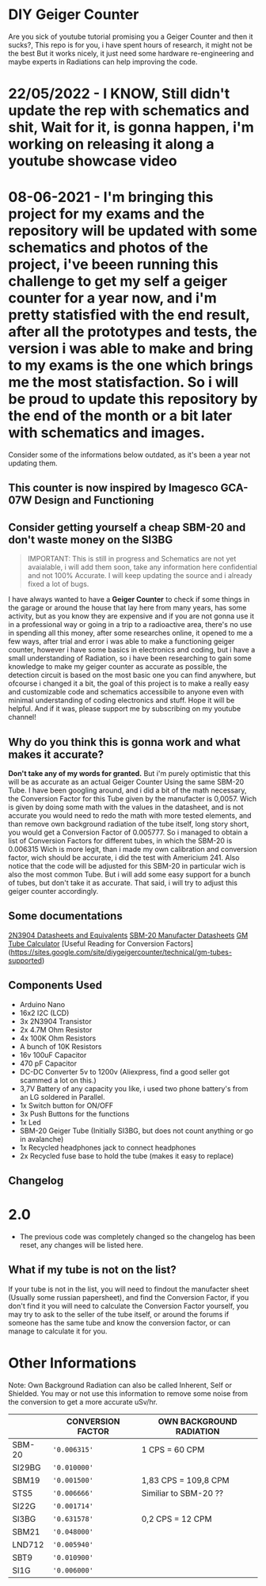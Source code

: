 # DIY Geiger Counter

 Are you sick of youtube tutorial promising you a Geiger Counter and then it sucks?, This repo is for you, i have spent hours of research, it might not be the best
 But it works nicely, it just need some hardware re-engineering and maybe experts in Radiations can help improving the code.

# 22/05/2022 - I KNOW, Still didn't update the rep with schematics and shit, Wait for it, is gonna happen, i'm working on releasing it along a youtube showcase video

# 08-06-2021 - I'm bringing this project for my exams and the repository will be updated with some schematics and photos of the project, i've beeen running this challenge to get my self a geiger counter for a year now, and i'm pretty statisfied with the end result, after all the prototypes and tests, the version i was able to make and bring to my exams is the one which brings me the most statisfaction. So i will be proud to update this repository by the end of the month or a bit later with schematics and images.

Consider some of the informations below outdated, as it's been a year not updating them.

## This counter is now inspired by Imagesco GCA-07W Design and Functioning

## Consider getting yourself a cheap SBM-20 and don't waste money on the SI3BG

> IMPORTANT: This is still in progress and Schematics are not yet avaialable, i will add them soon, take any information here confidential and not 100% Accurate. I will keep updating the source and i already fixed a lot of bugs.

I have always wanted to have a **Geiger Counter** to check if some things in the garage or around the house that lay here from many years, has some activity, but as you know they are expensive and if you are not gonna use it in a professional way or going in a trip to a radioactive area, there's no use in spending all this money, after some researches online, it opened to me a few ways, after trial and error i was able to make a functioning geiger counter, however i have some basics in electronics and coding, but i have a small understanding of Radiation, so i have been researching to gain some knowledge to make my geiger counter as accurate as possible, the detection circuit is based on the most basic one you can find anywhere, but ofcourse i changed  it a bit, the goal of this project is to make a really easy and customizable code and schematics accessibile to anyone even with minimal understanding of coding electronics and stuff. Hope it will be helpful.
And if it was, please support me by subscribing on my youtube channel!

## Why do you think this is gonna work and what makes it accurate?

**Don't take any of my words for granted.** 
But i'm purely optimistic that this will be as accurate as an actual Geiger Counter Using the same SBM-20 Tube.
I have been googling around, and i did a bit of the math necessary, the Conversion Factor for this Tube given by the manufacter is 0,0057. Wich is given by doing some math with the values in the datasheet, and is not accurate you would need to redo the math with more tested elements, and than remove own background radiation of the tube itself, long story short, you would get a Conversion Factor of 0.005777.
So i managed to obtain a list of Conversion Factors for different tubes, in which the SBM-20 is 0.006315
Wich is more legit, than i made my own calibration and conversion factor, wich should be accurate, i did the test with Americium 241. 
Also notice that the code will be adjusted for this SBM-20 in particular wich is also the most common Tube.
But i will add some easy support for a bunch of tubes, but don't take it as accurate.
That said, i will try to adjust this geiger counter accordingly.

## Some documentations

[2N3904 Datasheets and Equivalents](https://components101.com/2n3904-pinout-datasheet)
[SBM-20 Manufacter Datasheets](http://www.gstube.com/data/2398/)
[GM Tube Calculator](https://andkom.github.io/gmcalc/)
[Useful Reading for Conversion Factors] (https://sites.google.com/site/diygeigercounter/technical/gm-tubes-supported)

## Components Used

 - Arduino Nano
 - 16x2 I2C (LCD)
 - 3x 2N3904 Transistor
 - 2x 4.7M Ohm Resistor
 - 4x 100K Ohm Resistors
 - A bunch of 10K Resistors
 - 16v 100uF Capacitor
 - 470 pF Capacitor
 - DC-DC Converter 5v to 1200v (Aliexpress, find a good seller got scammed a lot on this.)
 - 3,7V Battery of any capacity you like, i used two phone battery's from an LG soldered in Parallel.
 - 1x Switch button for ON/OFF
 - 3x Push Buttons for the functions
 - 1x Led
 - SBM-20 Geiger Tube (Initially SI3BG, but does not count anything or go in avalanche)
 - 1x Recycled headphones jack to connect headphones
 - 2x Recycled fuse base to hold the tube (makes it easy to replace)
 
 ## Changelog
 
 # 2.0
 - The previous code was completely changed so the changelog has been reset, any changes will be listed here.


## What if my tube is not on the list?

If your tube is not in the list, you will need to findout the manufacter sheet (Usually some russian papersheet), and find the Conversion Factor, if you don't find it you will need to calculate the Conversion Factor yourself, you may try to ask to the seller of the tube itself, or around the forums if someone has the same tube and know the conversion factor, or can manage to calculate it for you.

# Other Informations
Note: Own Background Radiation can also be called Inherent, Self or Shielded.
You may or not use this information to remove some noise from the conversion to get a more accurate uSv/hr.

|                |CONVERSION FACTOR              |OWN BACKGROUND RADIATION     |
|----------------|-------------------------------|-----------------------------|
|SBM-20          |`'0.006315'`                   | 1 CPS = 60 CPM              |
|SI29BG          |`'0.010000'`                   |                             |
|SBM19           |`'0.001500'`                   | 1,83 CPS = 109,8 CPM        |
|STS5            |`'0.006666'`                   | Similiar to SBM-20 ??       |
|SI22G           |`'0.001714'`                   |                             |
|SI3BG           |`'0.631578'`                   | 0,2 CPS = 12 CPM            |
|SBM21           |`'0.048000'`                   |                             |
|LND712          |`'0.005940'`                   |                             |
|SBT9            |`'0.010900'`                   |                             |
|SI1G            |`'0.006000'`                   |                             |
